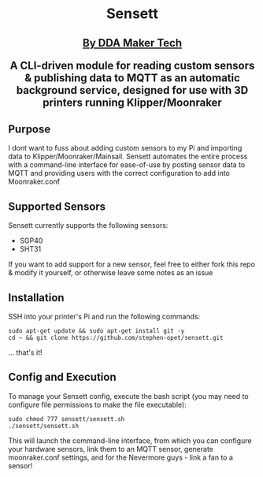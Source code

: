 <p align="center">
  <a>
    <h1 align="center">Sensett</h1>
    <h2 align="center"><a href="https://ddamakertech.com">By DDA Maker Tech</a>
  </a>
</p>
<p align="center">
  A CLI-driven module for reading custom sensors & publishing data to MQTT as an automatic background service, designed for use with 3D printers running Klipper/Moonraker
</p>

## Purpose

I dont want to fuss about adding custom sensors to my Pi and importing data to Klipper/Moonraker/Mainsail. Sensett automates the entire process with a command-line interface for ease-of-use by posting sensor data to MQTT and providing users with the correct configuration to add into Moonraker.conf

## Supported Sensors

Sensett currently supports the following sensors:
- SGP40
- SHT31

If you want to add support for a new sensor, feel free to either fork this repo & modify it yourself, or otherwise leave some notes as an issue


## Installation

SSH into your printer's Pi and run the following commands:
  ```
  sudo apt-get update && sudo apt-get install git -y
  cd ~ && git clone https://github.com/stephen-opet/sensett.git
  ```
... that's it!

## Config and Execution

To manage your Sensett config, execute the bash script (you may need to configure file permissions to make the file executable):
  ```
  sudo chmod 777 sensett/sensett.sh
  ./sensett/sensett.sh
  ```
This will launch the command-line interface, from which you can configure your hardware sensors, link them to an MQTT sensor, generate moonraker.conf settings, and for the Nevermore guys - link a fan to a sensor!
